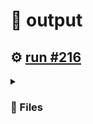 # 📝  output 

## ⚙️ [run #216](https://github.com/jwenerd/ytm-dl/actions/runs/7654712243)

<details>

<summary>

### 📁 Files

</summary>

|                                                                       |lines|size|bytes |
|-----------------------------------------------------------------------|-----|----|------|
|[`output/library_albums.csv` ](output/library_albums.csv)              |942  |68K |65843 |
|[`output/library_songs.csv` ](output/library_songs.csv)                |2882 |244K|247996|
|[`output/liked_songs.csv` ](output/liked_songs.csv)                    |1447 |124K|125675|
|[`output/library_artists.csv` ](output/library_artists.csv)            |2026 |92K |91957 |
|[`output/history.csv` ](output/history.csv)                            |1564 |152K|151952|
|[`output/library_subscriptions.csv` ](output/library_subscriptions.csv)|68   |4.0K|2670  |

</details>